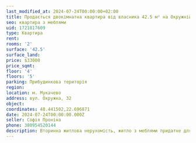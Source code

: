 ```yaml
---
last_modified_at: 2024-07-24T00:00:00+02:00
title: Продається двокімнатна квартира від власника 42.5 м² на Окружній
seo: квартира з меблями
uid: 1721817609
type: Квартира
rent:
rooms: '2'
surface: '42.5'
surface_land:
price: $33000
price_sqmt:
floor: '4'
floors: '5'
parking: Прибудинкова територія
region:
location: м. Мукачево
address: вул. Окружна, 32
object:
coordinates: 48.441502,22.696871
date: 2024-07-24T00:00:00.000Z
seller: Софія Проніна
phone: 380954520144
description: Вторинна житлова нерухомість, житло з меблями придатне для проживання
---
```

